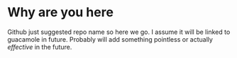# Why are you here
Github just suggested repo name so here we go. I assume it will be linked to guacamole in future.
Probably will add something pointless or actually *effective* in the future.
